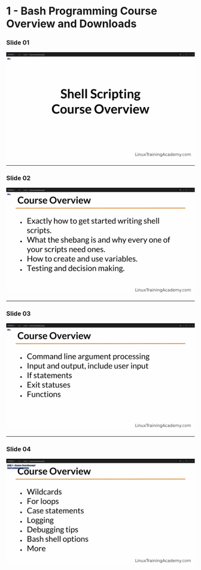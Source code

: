 # 1 - Bash Programming Course Overview and Downloads

### Slide 01

![01](./Screenshot_01.png)

---

### Slide 02

![02](./Screenshot_02.png)

---

### Slide 03

![03](./Screenshot_03.png)

---

### Slide 04

![04](./Screenshot_04.png)
